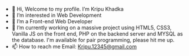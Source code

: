 - 👋 Hi, Welcome to my profile. I’m Kripu Khadka
- 👀 I’m interested in Web Development
- 🌱 I’m  a Front-end Web Developer
- 💞️ I’m currently working on a massive project using HTML5, CSS3, Vanilla JS on the front end, PHP on the backend server and MYSQL as the database. I'm available for pair programming, please hit me up.
- 📫 How to reach me Email: Kripu.12345@gmail.com

<!---
Kripu77/Kripu77 is a ✨ special ✨ repository because its `README.md` (this file) appears on your GitHub profile.
You can click the Preview link to take a look at your changes.
--->
